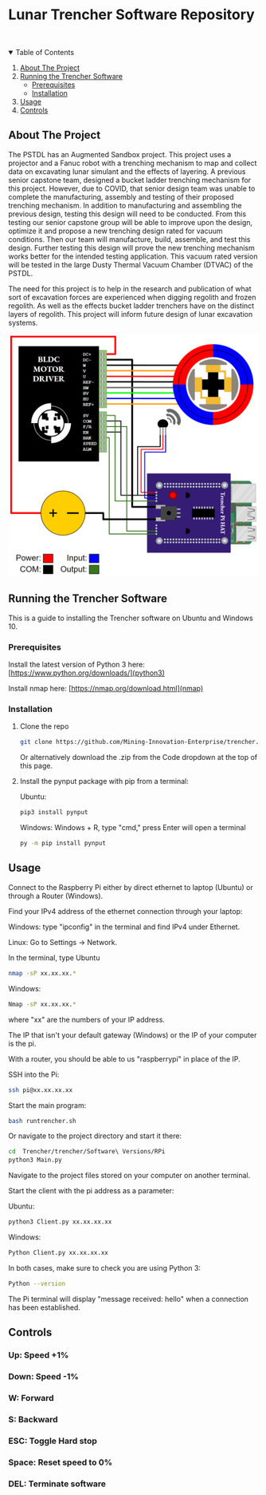 # Lunar Trencher Software Repository



<!-- PROJECT LOGO -->
<br />
<p align="center">
  <a href="Trencher-Electrical-System-Schematic.png>
    <img src="Trencher-Electrical-System-Schematic.png" alt="Logo" width="80" height="80">
  </a>
</p>



<!-- TABLE OF CONTENTS -->
<details open="open">
  <summary>Table of Contents</summary>
  <ol>
    <li>
      <a href="#about-the-project">About The Project</a>
    </li>
    <li>
      <a href="#running-the-trencher-software">Running the Trencher Software</a>
      <ul>
        <li><a href="#prerequisites">Prerequisites</a></li>
        <li><a href="#installation">Installation</a></li>
      </ul>
    </li>
    <li><a href="#usage">Usage</a></li>
    <li><a href="#controls">Controls</a></li>
  </ol>
</details>



<!-- ABOUT THE PROJECT -->
## About The Project

The PSTDL has an Augmented Sandbox project. This project uses a projector and a Fanuc robot with a trenching mechanism to map and collect data on excavating lunar simulant and the effects of layering. A previous senior capstone team, designed a bucket ladder trenching mechanism for this project. However, due to COVID, that senior design team was unable to complete the manufacturing, assembly and testing of their proposed trenching mechanism. In addition to manufacturing and assembling the previous design, testing this design will need to be conducted. From this testing our senior capstone group will be able to improve upon the design, optimize it and propose a new trenching design rated for vacuum conditions. Then our team will manufacture, build, assemble, and test this design. Further testing this design will prove the new trenching mechanism works better for the intended testing application. This vacuum rated version will be tested in the large Dusty Thermal Vacuum Chamber (DTVAC) of the PSTDL.

The need for this project is to help in the research and publication of what sort of excavation forces are experienced when digging regolith and frozen regolith. As well as the effects bucket ladder trenchers have on the distinct layers of regolith. This project will inform future design of lunar excavation systems.

![Schematic Pic][schematic]

<!-- RUNNING THE TRENCHER SOFTWARE -->
## Running the Trencher Software

This is a guide to installing the Trencher software on Ubuntu and Windows 10.

### Prerequisites

Install the latest version of Python 3 here: [https://www.python.org/downloads/](python3)

Install nmap here: [https://nmap.org/download.html](nmap)

### Installation

1. Clone the repo
   ```sh
   git clone https://github.com/Mining-Innovation-Enterprise/trencher.git
   ```
   Or alternatively download the .zip from the Code dropdown at the top of this page.
2. Install the pynput package with pip from a terminal:

   Ubuntu:
   ```sh
   pip3 install pynput
   ```
   Windows:
   Windows + R, type "cmd," press Enter will open a terminal
   ```sh
   py -m pip install pynput
   ```



<!-- USAGE EXAMPLES -->
## Usage

Connect to the Raspberry Pi either by direct ethernet to laptop (Ubuntu) or through a Router (Windows).

Find your IPv4 address of the ethernet connection through your laptop:

Windows: type "ipconfig" in the terminal and find IPv4 under Ethernet.

Linux: Go to Settings -> Network.

In the terminal, type
Ubuntu
```sh
nmap -sP xx.xx.xx.*
```
Windows:
```sh
Nmap -sP xx.xx.xx.*
```
where "xx" are the numbers of your IP address.

The IP that isn't your default gateway (Windows) or the IP of your computer is the pi.

With a router, you should be able to us "raspberrypi" in place of the IP.

SSH into the Pi:
```sh
ssh pi@xx.xx.xx.xx
```

Start the main program:
```sh
bash runtrencher.sh
```

Or navigate to the project directory and start it there:
```sh
cd  Trencher/trencher/Software\ Versions/RPi
python3 Main.py
```

Navigate to the project files stored on your computer on another terminal.

Start the client with the pi address as a parameter:

Ubuntu:
```sh
python3 Client.py xx.xx.xx.xx
```
Windows:
```sh
Python Client.py xx.xx.xx.xx
```
In both cases, make sure to check you are using Python 3:
```sh
Python --version
```

The Pi terminal will display "message received: hello" when a connection has been established.

<!-- CONTROLS -->
## Controls

### Up: Speed +1%

### Down: Speed -1%

### W:  Forward

### S:  Backward

### ESC:  Toggle Hard stop

### Space:  Reset speed to 0%

### DEL:  Terminate software



<!-- MARKDOWN LINKS & IMAGES -->
<!-- https://www.markdownguide.org/basic-syntax/#reference-style-links -->
[nmap]: https://nmap.org/download.html
[python3]: https://www.python.org/downloads/
[schematic]: Trencher-Electrical-System-Schematic.png
